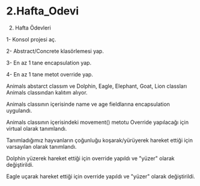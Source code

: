 # 2.Hafta_Odevi
2. Hafta Ödevleri


1- Konsol projesi aç.

2- Abstract/Concrete klasörlemesi yap.

3- En az 1 tane encapsulation yap.

4- En az 1 tane metot override yap.


Animals abstarct classım ve Dolphin, Eagle, Elephant, Goat, Lion classları Animals classından kalıtım alıyor.

Animals classının içerisinde name ve age fieldlarına encapsulation uygulandı.

Animals classının içerisindeki  movement() metotu Override yapılacağı için virtual olarak tanımlandı.

Tanımladığımız hayvanların çoğunluğu koşarak/yürüyerek hareket ettiği için varsayılan olarak tanımlandı.

Dolphin yüzerek  hareket ettiği için override yapıldı ve "yüzer" olarak değiştirildi.

Eagle uçarak  hareket ettiği için override yapıldı ve "yüzer" olarak değiştirildi.







